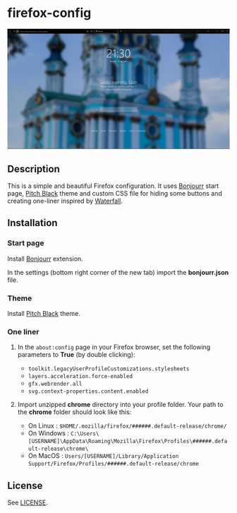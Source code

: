 # firefox-config

![waterfall mockup preview](assets/preview.png)

## Description

This is a simple and beautiful Firefox configuration. It uses [Bonjourr](https://addons.mozilla.org/en-US/firefox/addon/bonjourr-startpage/) start page, [Pitch Black](https://addons.mozilla.org/en-US/firefox/addon/gj-pitch-black/) theme and custom CSS file for hiding some buttons and creating one-liner inspired by [Waterfall](https://github.com/crambaud/waterfall).

## Installation

### Start page

Install [Bonjourr](https://addons.mozilla.org/en-US/firefox/addon/bonjourr-startpage/) extension.

In the settings (bottom right corner of the new tab) import the **bonjourr.json** file.

### Theme

Install [Pitch Black](https://addons.mozilla.org/en-US/firefox/addon/gj-pitch-black/) theme.

### One liner

1. In the `about:config` page in your Firefox browser, set the following parameters to **True** (by double clicking):

   - `toolkit.legacyUserProfileCustomizations.stylesheets`
   - `layers.acceleration.force-enabled`
   - `gfx.webrender.all`
   - `svg.context-properties.content.enabled`

2. Import unzipped **chrome** directory into your profile folder. Your path to the **chrome** folder should look like this:

   - On Linux : `$HOME/.mozilla/firefox/######.default-release/chrome/`
   - On Windows : `C:\Users\[USERNAME]\AppData\Roaming\Mozilla\Firefox\Profiles\######.default-release\chrome\`
   - On MacOS : `Users/[USERNAME]/Library/Application Support/Firefox/Profiles/######.default-release/chrome`

## License

See [LICENSE](LICENSE).
